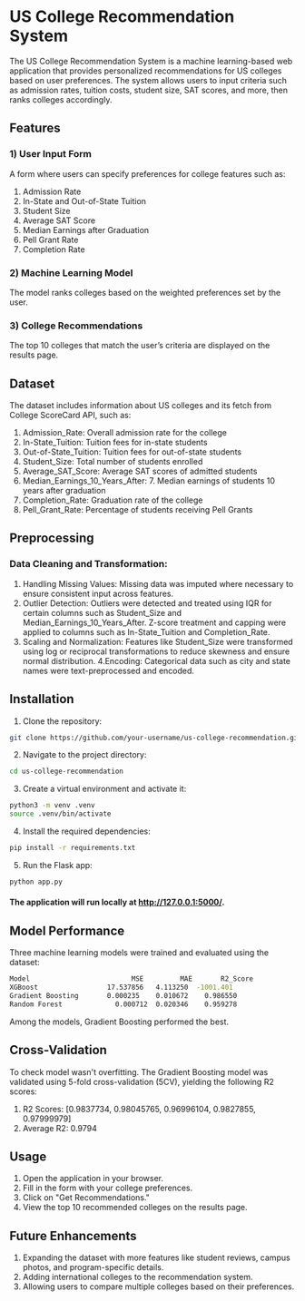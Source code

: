 # US College Recommendation System

The US College Recommendation System is a machine learning-based web application that provides personalized recommendations for US colleges based on user preferences. The system allows users to input criteria such as admission rates, tuition costs, student size, SAT scores, and more, then ranks colleges accordingly.

## Features
### 1) User Input Form
A form where users can specify preferences for college features such as:
1. Admission Rate
2. In-State and Out-of-State Tuition
3. Student Size
4. Average SAT Score
5. Median Earnings after Graduation
6. Pell Grant Rate
7. Completion Rate

### 2) Machine Learning Model
The model ranks colleges based on the weighted preferences set by the user.

### 3) College Recommendations
The top 10 colleges that match the user’s criteria are displayed on the results page.

## Dataset

The dataset includes information about US colleges and its fetch from College ScoreCard API, such as:

1. Admission_Rate: Overall admission rate for the college
2. In-State_Tuition: Tuition fees for in-state students
3. Out-of-State_Tuition: Tuition fees for out-of-state students
4. Student_Size: Total number of students enrolled
5. Average_SAT_Score: Average SAT scores of admitted students
6. Median_Earnings_10_Years_After: 7. Median earnings of students 10 years after graduation
8. Completion_Rate: Graduation rate of the college
9. Pell_Grant_Rate: Percentage of students receiving Pell Grants

## Preprocessing
### Data Cleaning and Transformation:

1. Handling Missing Values: Missing data was imputed where necessary to ensure consistent input across features.
2. Outlier Detection: Outliers were detected and treated using IQR for certain columns such as Student_Size and Median_Earnings_10_Years_After. 
Z-score treatment and capping were applied to columns such as In-State_Tuition and Completion_Rate.
3. Scaling and Normalization: Features like Student_Size were transformed using log or reciprocal transformations to reduce skewness and ensure normal distribution.
4.Encoding: Categorical data such as city and state names were text-preprocessed and encoded.

## Installation

1. Clone the repository:


```bash
git clone https://github.com/your-username/us-college-recommendation.git
```
2. Navigate to the project directory:

```bash
cd us-college-recommendation
```

3. Create a virtual environment and activate it:

```bash
python3 -m venv .venv
source .venv/bin/activate
```

4. Install the required dependencies:

```bash
pip install -r requirements.txt
```

5. Run the Flask app:

```bash
python app.py
```

#### The application will run locally at http://127.0.0.1:5000/.

## Model Performance

Three machine learning models were trained and evaluated using the dataset:

```bash
Model	                      MSE	      MAE	    R2_Score
XGBoost	                17.537856	4.113250  -1001.401
Gradient Boosting       0.000235	0.010672	0.986550
Random Forest	          0.000712	0.020346	0.959278
```

Among the models, Gradient Boosting performed the best.

## Cross-Validation
To check model wasn't overfitting. The Gradient Boosting model was validated using 5-fold cross-validation (5CV), yielding the following R2 scores:

1. R2 Scores: [0.9837734, 0.98045765, 0.96996104, 0.9827855, 0.97999979]
2. Average R2: 0.9794

## Usage

1. Open the application in your browser.
2. Fill in the form with your college preferences.
3. Click on "Get Recommendations."
4. View the top 10 recommended colleges on the results page.

## Future Enhancements

1. Expanding the dataset with more features like student reviews, campus photos, and program-specific details.
2. Adding international colleges to the recommendation system.
3. Allowing users to compare multiple colleges based on their preferences.
